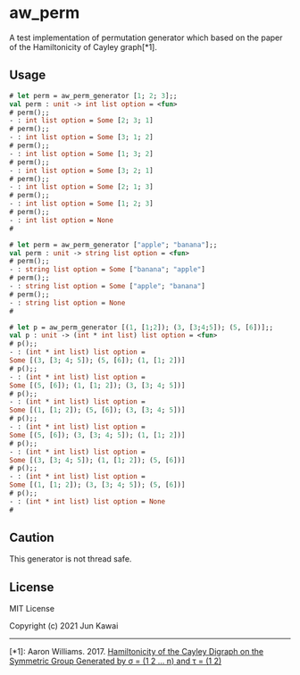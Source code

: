 # aw_perm
A test implementation of permutation generator which based on the paper of the Hamiltonicity of Cayley graph[*1].

## Usage
```ocaml
# let perm = aw_perm_generator [1; 2; 3];;
val perm : unit -> int list option = <fun>
# perm();;
- : int list option = Some [2; 3; 1]
# perm();;
- : int list option = Some [3; 1; 2]
# perm();;
- : int list option = Some [1; 3; 2]
# perm();;
- : int list option = Some [3; 2; 1]
# perm();;
- : int list option = Some [2; 1; 3]
# perm();;
- : int list option = Some [1; 2; 3]
# perm();;
- : int list option = None
#
```

```ocaml
# let perm = aw_perm_generator ["apple"; "banana"];;
val perm : unit -> string list option = <fun>
# perm();;
- : string list option = Some ["banana"; "apple"]
# perm();;
- : string list option = Some ["apple"; "banana"]
# perm();;
- : string list option = None
#
```

```ocaml
# let p = aw_perm_generator [(1, [1;2]); (3, [3;4;5]); (5, [6])];;
val p : unit -> (int * int list) list option = <fun>
# p();;
- : (int * int list) list option =
Some [(3, [3; 4; 5]); (5, [6]); (1, [1; 2])]
# p();;
- : (int * int list) list option =
Some [(5, [6]); (1, [1; 2]); (3, [3; 4; 5])]
# p();;
- : (int * int list) list option =
Some [(1, [1; 2]); (5, [6]); (3, [3; 4; 5])]
# p();;
- : (int * int list) list option =
Some [(5, [6]); (3, [3; 4; 5]); (1, [1; 2])]
# p();;
- : (int * int list) list option =
Some [(3, [3; 4; 5]); (1, [1; 2]); (5, [6])]
# p();;
- : (int * int list) list option =
Some [(1, [1; 2]); (3, [3; 4; 5]); (5, [6])]
# p();;
- : (int * int list) list option = None
#
```

## Caution
This generator is not thread safe.

## License

MIT License

Copyright (c) 2021 Jun Kawai

---
[*1]: Aaron Williams. 2017. [Hamiltonicity of the Cayley Digraph on the Symmetric Group Generated by σ = (1 2 ... n) and τ = (1 2)](https://arxiv.org/abs/1307.2549v3)
